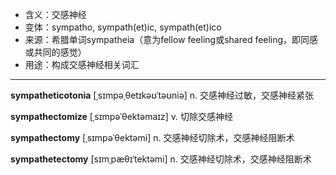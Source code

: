 - <span class="definition">含义：交感神经</span>
- <span class="definition">变体：sympatho, sympath(et)ic, sympath(et)ico</span>
- <span class="definition">来源：希腊单词sympatheia（意为fellow feeling或shared feeling，即同感或共同的感觉）</span>
- <span class="definition">用途：构成交感神经相关词汇</span>

---

<span class="vocabulary">**sympatheticotonia**</span> [ˌsɪmpəˌθetɪkəʊˈtəʊniə] n. 交感神经过敏，交感神经紧张

<span class="vocabulary">**sympathectomize**</span> [ˌsɪmpəˈθektəmaɪz] v. 切除交感神经

<span class="vocabulary">**sympathectomy**</span> [ˌsɪmpəˈθektəmi] n. 交感神经切除术，交感神经阻断术

<span class="vocabulary">**sympathetectomy**</span> [sɪmˌpæθɪˈtektəmi] n. 交感神经切除术，交感神经阻断术

